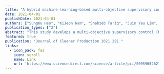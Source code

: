 ```yaml
---
title: "A hybrid machine learning–based multi-objective supervisory control strategy of a full-scale wastewater treatment for cost-effective and sustainable operation under varying influent conditions"
date: 2021-04-01
publishDate: 2021-04-01
authors: ["SungKu Heo", "KiJeon Nam", "Shahzeb Tariq", "Juin Yau Lim", "Junkyu Park", "ChangKyoo Yoo"]
publication_types: ["2"]
abstract: "This study develops a multi-objective supervisory control (MOSC) strategy for wastewater treatment based on hybrid machine-learning algorithms that search optimal setpoints of multiple controllers under varying influent conditions. A wastewater treatment plant (WWTP) operation was modeled by Benchmark Simulation Model No. 2 (BSM2), and influent conditions were generated in consideration of a H-WWTP in South Korea. Two proportional-integral (PI) controllers for dissolved oxygen and biogas, and one cascade-PI controller for nitrate were used as local control loops. The MOSC strategy identified five influent scenarios using fuzzy c-means algorithms and nitrogen-to-carbon ratios. Then, the control performance according to influent changes was gauged employing a deep-learning-based approximation model, and optimal setpoints for the controllers were determined by a non-dominated sorting genetic …"
featured: true
publication: "Journal of Cleaner Production 2021 291 "
links:
  - icon_pack: fas
    icon: scroll
    name: Link
    url: 'https://www.sciencedirect.com/science/article/pii/S0959652621000731'
---
```

